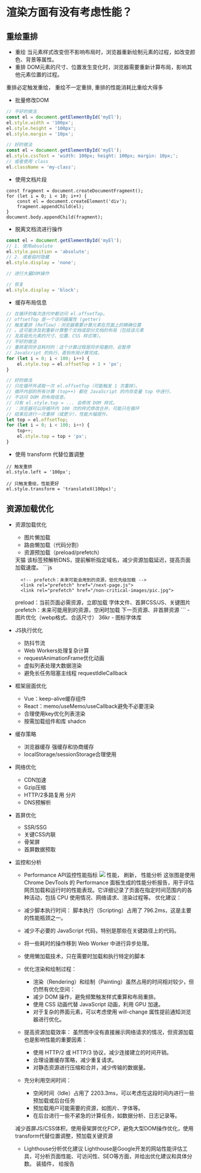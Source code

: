 # 渲染方面有没有考虑性能？

## 重绘重排

- 重绘
    当元素样式改变但不影响布局时，浏览器重新绘制元素的过程，如改变颜色、背景等属性。
- 重排
    DOM元素的尺寸、位置发生变化时，浏览器需要重新计算布局，影响其他元素位置的过程。

重排必定触发重绘， 重绘不一定重排, 重排的性能消耗比重绘大得多

- 批量修改DOM
```js
// 不好的做法
const el = document.getElementById('myEl');
el.style.width = '100px';
el.style.height = '100px';
el.style.margin = '10px';

// 好的做法
const el = document.getElementById('myEl');
el.style.cssText = 'width: 100px; height: 100px; margin: 10px;';
// 或者使用 class
el.className = 'my-class';
```
- 使用文档片段
```
const fragment = document.createDocumentFragment();
for (let i = 0; i < 10; i++) {
    const el = document.createElement('div');
    fragment.appendChild(el);
}
document.body.appendChild(fragment);
```
- 脱离文档流进行操作
```js
const el = document.getElementById('myEl');
// 1. 使用absolute
el.style.position = 'absolute';
// 2. 或者临时隐藏
el.style.display = 'none';

// 进行大量DOM操作

// 恢复
el.style.display = 'block';
```
- 缓存布局信息
```js
// 在循环的每次迭代中都访问 el.offsetTop。
// offsetTop 是一个访问器属性 (getter)
// 触发重排 (Reflow)：浏览器需要计算元素在页面上的精确位置
// 。这可能涉及到重新计算整个文档或部分文档的布局（包括该元素
// 及其祖先元素的尺寸、位置、CSS 样式等）。
// 不好的做法
// 重排是同步且耗时的：这个计算过程是同步阻塞的，会暂停 
// JavaScript 的执行，直到布局计算完成。
for (let i = 0; i < 100; i++) {
    el.style.top = el.offsetTop + 1 + 'px';
}

// 好的做法
// 只在循环外读取一次 el.offsetTop（可能触发 1 次重排）。
// 循环内部的所有计算 (top++) 都在 JavaScript 的内存变量 top 中进行，
// 不访问 DOM 的布局信息。
// 只有 el.style.top = ... 会修改 DOM 样式。
// ：浏览器可以将循环内 100 次的样式修改合并，可能只在循环
// 结束后进行一次重排（或更少），性能大幅提升。
let top = el.offsetTop;
for (let i = 0; i < 100; i++) {
    top++;
    el.style.top = top + 'px';
}
```
- 使用 transform 代替位置调整
```
// 触发重排
el.style.left = '100px';

// 只触发重绘，性能更好
el.style.transform = 'translateX(100px)';
```

## 资源加载优化
- 资源加载优化
    - 图片懒加载
    - 路由懒加载（代码分割）
    - 资源预加载（preload/prefetch）
    <link rel="dns-prefetch" href="//g.alicdn.com"/>  天猫
    该标签预解析DNS，提前解析指定域名，减少资源加载延迟，提高页面加载速度。
    ```js
    <head>
        <!-- preload：当前页面肯定会用到的资源，高优先级加载 -->
        <link rel="preload" href="/fonts/awesome.woff2" as="font" crossorigin>
        <link rel="preload" href="/critical.js" as="script">

        <!-- prefetch：未来可能会用到的资源，低优先级加载 -->
        <link rel="prefetch" href="/next-page.js">
        <link rel="prefetch" href="/non-critical-images/pic.jpg">
    </head>
    preload：当前页面必需资源，立即加载 字体文件、首屏CSS/JS、关键图片
    prefetch：未来可能用到的资源，空闲时加载 下一页资源、非首屏资源
    ```
    - 图片优化（webp格式、合适尺寸）
        36kr
    - 图标字体库

- JS执行优化
    - 防抖节流
    - Web Workers处理复杂计算
    - requestAnimationFrame优化动画
    - 虚拟列表处理大数据渲染
    - 避免长任务阻塞主线程 requestIdleCallback

- 框架层面优化
    - Vue：keep-alive缓存组件
    - React：memo/useMemo/useCallback避免不必要渲染
    - 合理使用key优化列表渲染
    - 按需加载组件和库 
        shadcn

- 缓存策略
    - 浏览器缓存
        强缓存和协商缓存
    - localStorage/sessionStorage合理使用

- 网络优化
    - CDN加速
    - Gzip压缩
    - HTTP/2多路复用 分片
    - DNS预解析

- 首屏优化
    - SSR/SSG
    - 关键CSS内联
    - 骨架屏
    - 首屏数据预取

- 监控和分析
    - Performance API监控性能指标
    ![](https://i-blog.csdnimg.cn/blog_migrate/89f58ddec5a910348a7992200a99b4d9.png)
    性能， 刷新， 性能分析
    这张图是使用 Chrome DevTools 的 Performance 面板生成的性能分析报告，用于评估网页加载和运行时的性能表现。它详细记录了页面在指定时间范围内的各种活动，包括 CPU 使用情况、网络请求、渲染过程等。
    优化建议：
    - 减少脚本执行时间：
    脚本执行（Scripting）占用了 796.2ms，这是主要的性能瓶颈之一。
    - 减少不必要的 JavaScript 代码，特别是那些在关键路径上的代码。
    - 将一些耗时的操作移到 Web Worker 中进行异步处理。
    - 使用懒加载技术，只在需要时加载和执行特定的脚本

    - 优化渲染和绘制过程：
        - 渲染（Rendering）和绘制（Painting）虽然占用的时间相对较少，但仍然有优化空间：
        - 减少 DOM 操作，避免频繁触发样式重算和布局重排。
        - 使用 CSS 动画代替 JavaScript 动画，利用 GPU 加速。
        - 对于复杂的界面元素，可以考虑使用 will-change 属性提前通知浏览器进行优化。
    - 提高资源加载效率：
        虽然图中没有直接展示网络请求的情况，但资源加载也是影响性能的重要因素：
        - 使用 HTTP/2 或 HTTP/3 协议，减少连接建立的时间开销。
        - 合理设置缓存策略，减少重复请求。
        - 对静态资源进行压缩和合并，减少传输的数据量。
    - 充分利用空闲时间：
        - 空闲时间（Idle）占用了 2203.3ms，可以考虑在这段时间内进行一些预加载或后台任务
        - 预加载用户可能需要的资源，如图片、字体等。
        - 在后台进行一些不紧急的计算任务，如数据分析、日志记录等。

    减少首屏JS/CSS体积，使用骨架屏优化FCP，避免大型DOM操作优化，使用transform代替位置调整，预加载关键资源
    - Lighthouse分析优化建议
    Lighthouse是Google开发的网站性能评估工具，可分析页面性能、可访问性、SEO等方面，并给出优化建议和具体分数。
    装插件， 给报告

